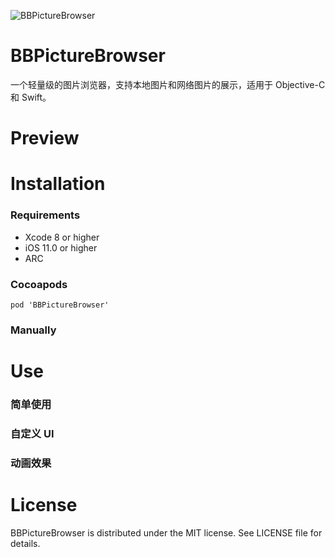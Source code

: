 ![BBPictureBrowser](https://gitee.com/ebamboo/media/raw/master/BBPictureBrowser/readme/title.png)
# BBPictureBrowser
一个轻量级的图片浏览器，支持本地图片和网络图片的展示，适用于 Objective-C 和 Swift。
# Preview
# Installation
### Requirements
* Xcode 8 or higher
* iOS 11.0 or higher
* ARC
### Cocoapods
```
pod 'BBPictureBrowser'
```
### Manually

# Use
### 简单使用
### 自定义 UI
### 动画效果
# License
BBPictureBrowser is distributed under the MIT license. See LICENSE file for details.
